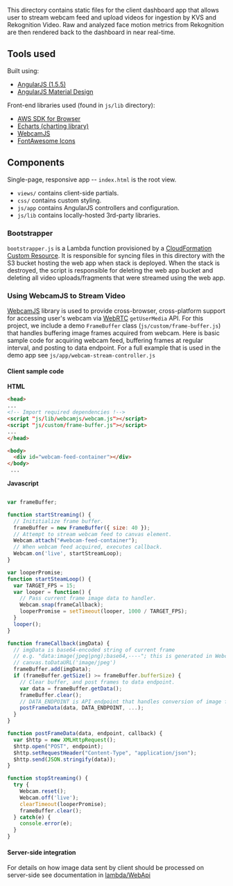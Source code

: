 This directory contains static files for the client dashboard app that allows user to stream webcam feed and upload videos for ingestion by KVS and Rekognition Video.
Raw and analyzed face motion metrics from Rekognition are then rendered back to the dashboard in near real-time.

## Tools used

Built using:

* [AngularJS (1.5.5)](https://angularjs.org/)
* [AngularJS Material Design](https://material.angularjs.org/1.1.6/)

Front-end libraries used (found in `js/lib` directory):
* [AWS SDK for Browser](https://aws.amazon.com/sdk-for-browser/)
* [Echarts (charting library)](https://github.com/ecomfe/echarts)
* [WebcamJS](https://github.com/jhuckaby/webcamjs/blob/master/DOCS.md)
* [FontAwesome Icons](https://fontawesome.com/)

## Components

Single-page, responsive app -- `index.html` is the root view.

* `views/` contains client-side partials.
* `css/` contains custom styling.
* `js/app` contains AngularJS controllers and configuration.
* `js/lib` contains locally-hosted 3rd-party libraries.

### Bootstrapper

`bootstrapper.js` is a Lambda function provisioned by a [CloudFormation Custom Resource](https://docs.aws.amazon.com/AWSCloudFormation/latest/UserGuide/template-custom-resources.html).
It is responsible for syncing files in this directory with the S3 bucket hosting the web app when stack is deployed. 
When the stack is destroyed, the script is responsible for deleting the web app bucket and deleting all video uploads/fragments that were streamed using the web app.

### Using WebcamJS to Stream Video

[WebcamJS](https://github.com/jhuckaby/webcamjs/blob/master/DOCS.md) library is used to provide cross-browser, cross-platform support for accessing user's webcam via [WebRTC](https://webrtc.github.io/samples/) `getUserMedia` API.
For this project, we include a demo `FrameBuffer` class (`js/custom/frame-buffer.js`) that handles buffering image frames acquired from webcam.
Here is basic sample code for acquiring webcam feed, buffering frames at regular interval, and posting to data endpoint. 
For a full example that is used in the demo app see `js/app/webcam-stream-controller.js`

#### Client sample code

**HTML**
```html
<head>
...
<!-- Import required dependencies !-->
<script "js/lib/webcamjs/webcam.js"></script>
<script "js/custom/frame-buffer.js"></script>
...
</head>

<body>
  <div id="webcam-feed-container"></div>
</body>
 ...
```
**Javascript**
```javascript

var frameBuffer;

function startStreaming() {
  // Inititialize frame buffer.
  frameBuffer = new FrameBuffer({ size: 40 });
  // Attempt to stream webcam feed to canvas element.
  Webcam.attach("#webcam-feed-container");
  // When webcam feed acquired, executes callback.
  Webcam.on('live', startStreamLoop);
}

var looperPromise;
function startSteamLoop() {
  var TARGET_FPS = 15;
  var looper = function() {
    // Pass current frame image data to handler.
    Webcam.snap(frameCallback);
    looperPromise = setTimeout(looper, 1000 / TARGET_FPS);
  }
  looper();
}

function frameCallback(imgData) {
  // imgData is base64-encoded string of current frame
  // e.g. "data:image(jpeg|png);base64,----"; this is generated in WebcamJS library by calling 
  // canvas.toDataURL('image/jpeg')
  frameBuffer.add(imgData);
  if (frameBuffer.getSize() >= frameBuffer.bufferSize) {
    // Clear buffer, and post frames to data endpoint.
    var data = frameBuffer.getData();
    frameBuffer.clear();
    // DATA_ENDPOINT is API endpoint that handles conversion of image frame sequence to streamable MKV fragment.
    postFrameData(data, DATA_ENDPOINT, ...);
  }
}

function postFrameData(data, endpoint, callback) {
  var $http = new XMLHttpRequest();
  $http.open("POST", endpoint);
  $http.setRequestHeader("Content-Type", "application/json");
  $http.send(JSON.stringify(data));
}

function stopStreaming() {
  try {
    Webcam.reset();
    Webcam.off('live');
    clearTimeout(looperPromise);
    frameBuffer.clear();
  } catch(e) {
    console.error(e);
  }
}

```

#### Server-side integration

For details on how image data sent by client should be processed on server-side see documentation in [lambda/WebApi](../lambda/WebApi/README.md)
